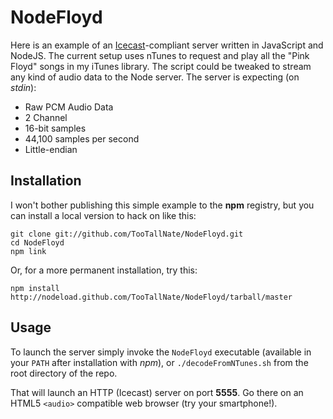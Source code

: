 NodeFloyd
=========

Here is an example of an [Icecast][]-compliant server written in JavaScript
and NodeJS. The current setup uses nTunes to request and play all the "Pink
Floyd" songs in my iTunes library. The script could be tweaked to stream any
kind of audio data to the Node server. The server is expecting (on _stdin_):

 * Raw PCM Audio Data
 * 2 Channel
 * 16-bit samples
 * 44,100 samples per second
 * Little-endian

Installation
------------

I won't bother publishing this simple example to the __npm__ registry, but you
can install a local version to hack on like this:

    git clone git://github.com/TooTallNate/NodeFloyd.git
    cd NodeFloyd
    npm link

Or, for a more permanent installation, try this:

    npm install http://nodeload.github.com/TooTallNate/NodeFloyd/tarball/master


Usage
-----

To launch the server simply invoke the `NodeFloyd` executable (available in
your `PATH` after installation with _npm_), or `./decodeFromNTunes.sh` from
the root directory of the repo.

That will launch an HTTP (Icecast) server on port __5555__. Go there on an
HTML5 `<audio>` compatible web browser (try your smartphone!).

[NodeJS]: http://nodejs.org
[StreamStack]: http://github.com/TooTallNate/node-stream-stack
[SHOUTcast]: http://www.shoutcast.com/
[Icecast]: http://icecast.org/
